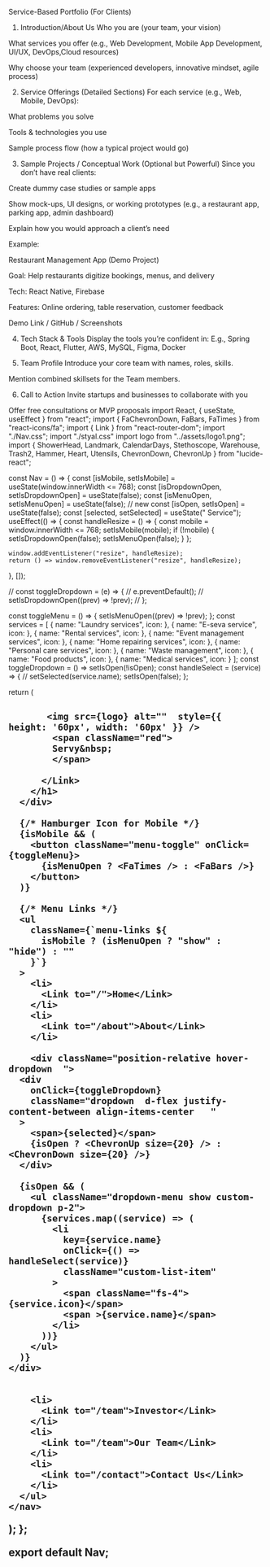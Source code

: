 Service-Based Portfolio (For Clients)

1. Introduction/About Us
   Who you are (your team, your vision)

What services you offer (e.g., Web Development, Mobile App Development, UI/UX, DevOps,Cloud resources)

Why choose your team (experienced developers, innovative mindset, agile process)

2. Service Offerings (Detailed Sections)
   For each service (e.g., Web, Mobile, DevOps):

What problems you solve

Tools & technologies you use

Sample process flow (how a typical project would go)

3. Sample Projects / Conceptual Work (Optional but Powerful)
   Since you don’t have real clients:

Create dummy case studies or sample apps

Show mock-ups, UI designs, or working prototypes (e.g., a restaurant app, parking app, admin dashboard)

Explain how you would approach a client’s need

Example:

Restaurant Management App (Demo Project)

Goal: Help restaurants digitize bookings, menus, and delivery

Tech: React Native, Firebase

Features: Online ordering, table reservation, customer feedback

Demo Link / GitHub / Screenshots

4. Tech Stack & Tools
   Display the tools you’re confident in:
   E.g., Spring Boot, React, Flutter, AWS, MySQL, Figma, Docker

5. Team Profile
   Introduce your core team with names, roles, skills.

Mention combined skillsets for the Team members.

6. Call to Action
   Invite startups and businesses to collaborate with you

Offer free consultations or MVP proposals
import React, { useState, useEffect } from "react";
import { FaChevronDown, FaBars, FaTimes } from "react-icons/fa";
import { Link } from "react-router-dom";
import "./Nav.css";
import "./styal.css"
import logo from "../assets/logo1.png";
import {
  ShowerHead,
  Landmark,
  CalendarDays,
  Stethoscope,
  Warehouse,
  Trash2,
  Hammer,
  Heart,
  Utensils,
  ChevronDown,
  ChevronUp
} from "lucide-react";

const Nav = () => {
  const [isMobile, setIsMobile] = useState(window.innerWidth <= 768);
  const [isDropdownOpen, setIsDropdownOpen] = useState(false);
  const [isMenuOpen, setIsMenuOpen] = useState(false); // new
  const [isOpen, setIsOpen] = useState(false);
  const [selected, setSelected] = useState(" Service");
  useEffect(() => {
    const handleResize = () => {
      const mobile = window.innerWidth <= 768;
      setIsMobile(mobile);
      if (!mobile) {
        setIsDropdownOpen(false);
        setIsMenuOpen(false);
      }
    };

    window.addEventListener("resize", handleResize);
    return () => window.removeEventListener("resize", handleResize);
  }, []);

  // const toggleDropdown = (e) => {
  //   e.preventDefault();
  //   setIsDropdownOpen((prev) => !prev);
  // };

  const toggleMenu = () => {
    setIsMenuOpen((prev) => !prev);
  };
  const services = [
    { name: "Laundry services", icon: <ShowerHead  /> },
    { name: "E-seva service", icon: <Landmark /> },
    { name: "Rental services", icon: <CalendarDays  /> },
    { name: "Event management services", icon: <Stethoscope  /> },
    { name: "Home repairing services", icon: <Warehouse  /> },
    { name: "Personal care services", icon: <Trash2  /> },
    { name: "Waste management", icon: <Hammer  /> },
    { name: "Food products", icon: <Heart  /> },
    { name: "Medical services", icon: <Utensils /> }
  ];
  const toggleDropdown = () => setIsOpen(!isOpen);
  const handleSelect = (service) => {
    // setSelected(service.name);
    setIsOpen(false);
  };

  return (
    <nav className="navbar">
      <div className="strike-container">
        <h1 className="strike-text">
          <Link to="/" className="text-decoration-none text-white">

           <img src={logo} alt=""  style={{ height: '60px', width: '60px' }} />
            <span className="red">
            Servy&nbsp;  
            </span>
         
          </Link>
        </h1>
      </div>

      {/* Hamburger Icon for Mobile */}
      {isMobile && (
        <button className="menu-toggle" onClick={toggleMenu}>
          {isMenuOpen ? <FaTimes /> : <FaBars />}
        </button>
      )}

      {/* Menu Links */}
      <ul
        className={`menu-links ${
          isMobile ? (isMenuOpen ? "show" : "hide") : ""
        }`}
      >
        <li>
          <Link to="/">Home</Link>
        </li>
        <li>
          <Link to="/about">About</Link>
        </li>
        
        <div className="position-relative hover-dropdown  ">
      <div
        onClick={toggleDropdown}
        className="dropdown  d-flex justify-content-between align-items-center   "
      >
        <span>{selected}</span>
        {isOpen ? <ChevronUp size={20} /> : <ChevronDown size={20} />}
      </div>

      {isOpen && (
        <ul className="dropdown-menu show custom-dropdown p-2">
          {services.map((service) => (
            <li
              key={service.name}
              onClick={() => handleSelect(service)}
              className="custom-list-item"
            >
              <span className="fs-4">{service.icon}</span>
              <span >{service.name}</span>
            </li>
          ))}
        </ul>
      )}
    </div>
        

        <li>
          <Link to="/team">Investor</Link>
        </li>
        <li> 
          <Link to="/team">Our Team</Link>
        </li>
        <li>
          <Link to="/contact">Contact Us</Link>
        </li>
      </ul>
    </nav>
  );
};

export default Nav;
